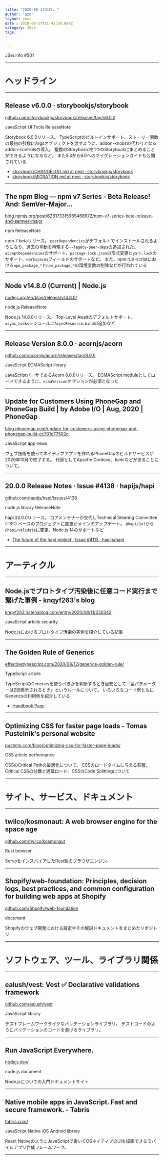 ```yaml
---
title: "2020-08-17のJS: "
author: "azu"
layout: post
date : 2020-08-17T11:41:58.694Z
category: JSer
tags:
-

---
```


JSer.info #501

----

<h1 class="site-genre">ヘッドライン</h1>

----

## Release v6.0.0 · storybookjs/storybook
[github.com/storybookjs/storybook/releases/tag/v6.0.0](https://github.com/storybookjs/storybook/releases/tag/v6.0.0 "Release v6.0.0 · storybookjs/storybook")
<p class="jser-tags jser-tag-icon"><span class="jser-tag">JavaScript</span> <span class="jser-tag">UI</span> <span class="jser-tag">Tools</span> <span class="jser-tag">ReleaseNote</span></p>

Storybook 6.0.0リリース。
TypeScriptのビルトインサポート、ストーリー関数の最初の引数にArgsオブジェクトを渡すように、addon-knobsの代わりとなるaddon-controlsの導入。
複数のStoryboardを1つのStorybookにまとめることができるようになるなど。
また5.3から6.0へのマイグレーションガイドも公開されている

- [storybook/CHANGELOG.md at next · storybookjs/storybook](https://github.com/storybookjs/storybook/blob/next/CHANGELOG.md#600-august-10-2020 "storybook/CHANGELOG.md at next · storybookjs/storybook")
- [storybook/MIGRATION.md at next · storybookjs/storybook](https://github.com/storybookjs/storybook/blob/next/MIGRATION.md#from-version-53x-to-60x "storybook/MIGRATION.md at next · storybookjs/storybook")

----

## The npm Blog — npm v7 Series - Beta Release! And: SemVer-Major...
[blog.npmjs.org/post/626173315965468672/npm-v7-series-beta-release-and-semver-major](https://blog.npmjs.org/post/626173315965468672/npm-v7-series-beta-release-and-semver-major "The npm Blog — npm v7 Series - Beta Release! And: SemVer-Major...")
<p class="jser-tags jser-tag-icon"><span class="jser-tag">npm</span> <span class="jser-tag">ReleaseNote</span></p>

npm 7 betaリリース。
`peerDependencies`がデフォルトでインストールされるようになり、過去の挙動を再現する`--legacy-peer-deps`の追加された。
`acceptDependencies`のサポート、`package-lock.json`の形式変更と`yarn.lock`のサポート、`workspaces`フィールドのサポートなど。
また、npm run-scriptにおける`npm_package_*`と`npm_package_*`の環境変数の削除などが行われている


----

## Node v14.8.0 (Current) | Node.js
[nodejs.org/en/blog/release/v14.8.0/](https://nodejs.org/en/blog/release/v14.8.0/ "Node v14.8.0 (Current) | Node.js")
<p class="jser-tags jser-tag-icon"><span class="jser-tag">node.js</span> <span class="jser-tag">ReleaseNote</span></p>

Node.js 14.8.0リリース。
Top-Level Awaitのデフォルトサポート、`async_hooks`モジュールに`AsyncResource.bind`の追加など


----

## Release Version 8.0.0 · acornjs/acorn
[github.com/acornjs/acorn/releases/tag/8.0.0](https://github.com/acornjs/acorn/releases/tag/8.0.0 "Release Version 8.0.0 · acornjs/acorn")
<p class="jser-tags jser-tag-icon"><span class="jser-tag">JavaScript</span> <span class="jser-tag">ECMAScript</span> <span class="jser-tag">library</span></p>

JavaScriptパーサであるAcorn 8.0.0リリース。
ECMAScript moduleとしてロードできるように、`ecmaVersion`オプションが必須となった


----

## Update for Customers Using PhoneGap and PhoneGap Build | by Adobe I/O | Aug, 2020 | PhoneGap
[blog.phonegap.com/update-for-customers-using-phonegap-and-phonegap-build-cc701c77502c](https://blog.phonegap.com/update-for-customers-using-phonegap-and-phonegap-build-cc701c77502c "Update for Customers Using PhoneGap and PhoneGap Build | by Adobe I/O | Aug, 2020 | PhoneGap")
<p class="jser-tags jser-tag-icon"><span class="jser-tag">JavaScript</span> <span class="jser-tag">app</span> <span class="jser-tag">news</span></p>

ウェブ技術を使ってネイティブアプリを作れるPhoneGapのビルドサービスが2020年10月で終了する。
代替としてApache Cordova、Ionicなどがあることについて。


----

## 20.0.0 Release Notes · Issue #4138 · hapijs/hapi
[github.com/hapijs/hapi/issues/4138](https://github.com/hapijs/hapi/issues/4138 "20.0.0 Release Notes · Issue #4138 · hapijs/hapi")
<p class="jser-tags jser-tag-icon"><span class="jser-tag">node.js</span> <span class="jser-tag">library</span> <span class="jser-tag">ReleaseNote</span></p>

hapi 20.0.0リリース。
コアメンテナーが交代しTechnical Steering Committee (TSC) ベースのプロジェクトに変更がメインのアップデート。
`@hapi/joi`から`@hapi/validate`に変更、Node.js 14のサポートなど

- [The future of the hapi project · Issue #4113 · hapijs/hapi](https://github.com/hapijs/hapi/issues/4113 "The future of the hapi project · Issue #4113 · hapijs/hapi")

----
<h1 class="site-genre">アーティクル</h1>

----

## Node.jsでプロトタイプ汚染後に任意コード実行まで繋げた事例 - knqyf263&#39;s blog
[knqyf263.hatenablog.com/entry/2020/08/11/050342](https://knqyf263.hatenablog.com/entry/2020/08/11/050342 "Node.jsでプロトタイプ汚染後に任意コード実行まで繋げた事例 - knqyf263&#39;s blog")
<p class="jser-tags jser-tag-icon"><span class="jser-tag">JavaScript</span> <span class="jser-tag">article</span> <span class="jser-tag">security</span></p>

Node.jsにおけるプロトタイプ汚染の実例を紹介している記事


----

## The Golden Rule of Generics
[effectivetypescript.com/2020/08/12/generics-golden-rule/](https://effectivetypescript.com/2020/08/12/generics-golden-rule/ "The Golden Rule of Generics")
<p class="jser-tags jser-tag-icon"><span class="jser-tag">TypeScript</span> <span class="jser-tag">article</span></p>

TypeScriptのGenericsを使うべきかを判断するとき目安として「型パラメーターは2回表示されるとき」というルールについて。
いろいろなコード例ともにGenericsの利用例を紹介している

- [Handbook Page](https://microsoft.github.io/TypeScript-New-Handbook/everything/#guidelines-for-writing-good-generic-functions "Handbook Page")

----

## Optimizing CSS for faster page loads - Tomas Pustelnik's personal website
[pustelto.com/blog/optimizing-css-for-faster-page-loads/](https://pustelto.com/blog/optimizing-css-for-faster-page-loads/ "Optimizing CSS for faster page loads - Tomas Pustelnik's personal website")
<p class="jser-tags jser-tag-icon"><span class="jser-tag">CSS</span> <span class="jser-tag">article</span> <span class="jser-tag">performance</span></p>

CSSのCritical Pathの最適化について。
CSSのロードタイムに与える影響、Critical CSSの分離と遅延ロード、CSSのCode Splittingについて


----
<h1 class="site-genre">サイト、サービス、ドキュメント</h1>

----

## twilco/kosmonaut: A web browser engine for the space age
[github.com/twilco/kosmonaut](https://github.com/twilco/kosmonaut "twilco/kosmonaut: A web browser engine for the space age")
<p class="jser-tags jser-tag-icon"><span class="jser-tag">Rust</span> <span class="jser-tag">browser</span></p>

ServoをインスパイアしたRust製のブラウザエンジン。


----

## Shopify/web-foundation: Principles, decision logs, best practices, and common configuration for building web apps at Shopify
[github.com/Shopify/web-foundation](https://github.com/Shopify/web-foundation "Shopify/web-foundation: Principles, decision logs, best practices, and common configuration for building web apps at Shopify")
<p class="jser-tags jser-tag-icon"><span class="jser-tag">document</span></p>

Shopifyのウェブ開発における設定やその解説ドキュメントをまとめたリポジトリ


----
<h1 class="site-genre">ソフトウェア、ツール、ライブラリ関係</h1>

----

## ealush/vest: Vest ✅ Declarative validations framework
[github.com/ealush/vest](https://github.com/ealush/vest "ealush/vest: Vest ✅ Declarative validations framework")
<p class="jser-tags jser-tag-icon"><span class="jser-tag">JavaScript</span> <span class="jser-tag">library</span></p>

テストフレームワークライクなバリデーションライブラリ。
テストコードのようにバリデーションのコードを書けるライブラリ。


----

## Run JavaScript Everywhere.
[nodejs.dev/](https://nodejs.dev/ "Run JavaScript Everywhere.")
<p class="jser-tags jser-tag-icon"><span class="jser-tag">node.js</span> <span class="jser-tag">document</span></p>

Node.jsについての入門ドキュメントサイト


----

## Native mobile apps in JavaScript. Fast and secure framework. - Tabris
[tabris.com/](https://tabris.com/ "Native mobile apps in JavaScript. Fast and secure framework. - Tabris")
<p class="jser-tags jser-tag-icon"><span class="jser-tag">JavaScript</span> <span class="jser-tag">Native</span> <span class="jser-tag">iOS</span> <span class="jser-tag">Android</span> <span class="jser-tag">library</span></p>

React NativeのようにJavaScriptで書いてOSネイティブのUIを描画できるモバイルアプリ作成フレームワーク。


----
